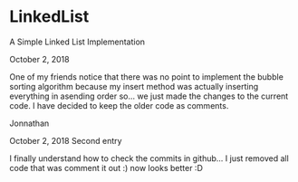 # LinkedList
A Simple Linked List Implementation

October 2, 2018

  One of my friends notice that there was no point to implement the bubble sorting algorithm because my insert method was actually inserting everything in asending order so... we just made the changes to the current code. I have decided to keep
  the older code as comments.

  Jonnathan


October 2, 2018 Second entry

  I finally understand how to check the commits in github... I just removed all
  code that was comment it out :) now looks better :D